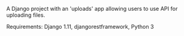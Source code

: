 A Django project with an 'uploads' app allowing users to use API for uploading files.

Requirements:
Django 1.11, djangorestframework, Python 3
